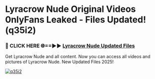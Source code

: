 # Lyracrow Nude Original Videos 0nlyFans Leaked - Files Updated! (q35i2)

<h3>🔴 CLICK HERE 🌐==►► <a href="https://tinyurl.com/52m3yx9h" rel="nofollow">Lyracrow Nude Updated Files</a></h3>

Get Lyracrow Nude and all content. Now you can access all videos and pictures of Lyracrow Nude. New Updated Files 2025!

[![q35i2](https://i.imgur.com/TnHtlc8.gif)](https://tinyurl.com/52m3yx9h)
